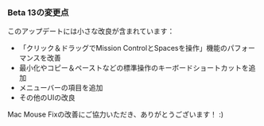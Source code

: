 ### Beta 13の変更点

このアップデートには小さな改良が含まれています：

- 「クリック＆ドラッグでMission ControlとSpacesを操作」機能のパフォーマンスを改善
- 最小化やコピー＆ペーストなどの標準操作のキーボードショートカットを追加
- メニューバーの項目を追加
- その他のUIの改良

Mac Mouse Fixの改善にご協力いただき、ありがとうございます！ :)